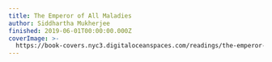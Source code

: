 ```yaml
---
title: The Emperor of All Maladies
author: Siddhartha Mukherjee
finished: 2019-06-01T00:00:00.000Z
coverImage: >-
  https://book-covers.nyc3.digitaloceanspaces.com/readings/the-emperor-of-all-maladies-01.jpg
---
```

